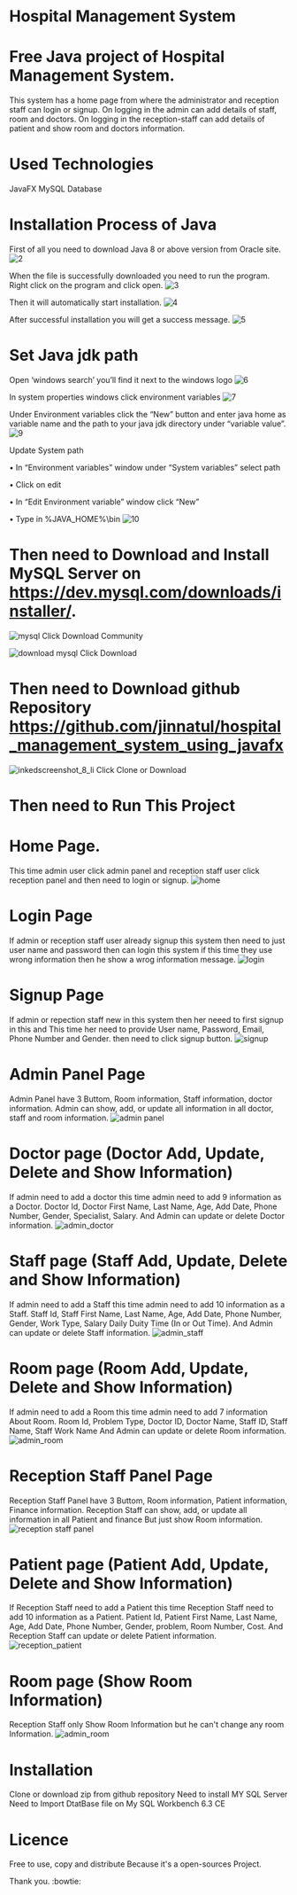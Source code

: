 Hospital Management System
=

Free Java project of Hospital Management System.
=

This system has a home page from where the administrator and reception staff can login or signup. 
On logging in the admin can add details of staff, room and doctors.
On logging in the reception-staff can add details of patient and show room and doctors information.

Used Technologies
=
JavaFX
MySQL Database


Installation Process of Java
=

First of all you need to download Java 8 or above version from Oracle site.
![2](https://user-images.githubusercontent.com/31995155/50103372-b2fc5a80-0251-11e9-85be-5811748d485f.jpg)

When the file is successfully downloaded you need to run the program. Right click on the program and click open.
![3](https://user-images.githubusercontent.com/31995155/50103376-b42d8780-0251-11e9-92f5-387e59505986.jpg)

Then it will automatically start installation.
![4](https://user-images.githubusercontent.com/31995155/50103378-b55eb480-0251-11e9-8892-df48b8532764.jpg)

After successful installation you will get a success message.
![5](https://user-images.githubusercontent.com/31995155/50103381-b7287800-0251-11e9-98b5-e3c0fcd5670b.jpg)

Set Java jdk path
=

Open ‘windows search’ you’ll find it next to the windows logo
![6](https://user-images.githubusercontent.com/31995155/50103385-b859a500-0251-11e9-8c09-2040966f5807.jpg)

In system properties windows click environment variables
![7](https://user-images.githubusercontent.com/31995155/50103390-b98ad200-0251-11e9-9a28-98815c863f6f.jpg)

Under Environment variables click the “New” button and enter java home as variable name and the path to your java jdk directory under “variable value”.
![9](https://user-images.githubusercontent.com/31995155/50103392-babbff00-0251-11e9-8b84-862854b85518.jpg)

Update System path

•	In “Environment variables” window under “System variables” select path

•	Click on edit

•	In “Edit Environment variable” window click “New”

•	Type in %JAVA_HOME%\bin
![10](https://user-images.githubusercontent.com/31995155/50103393-bbed2c00-0251-11e9-9a67-e87bc884ab9f.jpg)





Then need to Download and Install MySQL Server on https://dev.mysql.com/downloads/installer/.
=
![mysql](https://user-images.githubusercontent.com/31995155/50103930-fe633880-0252-11e9-84d5-4f28c27d1f87.jpg)
Click Download Community

![download mysql](https://user-images.githubusercontent.com/31995155/50103938-0327ec80-0253-11e9-901e-17e9f70a1ab8.jpg)
Click Download


Then need to Download github Repository https://github.com/jinnatul/hospital_management_system_using_javafx
=
![inkedscreenshot_8_li](https://user-images.githubusercontent.com/31995155/50104304-d922fa00-0253-11e9-9d46-a4dd39df8e9c.jpg)
Click Clone or Download 



Then need to Run This Project
=

Home Page.
==
This time admin user click admin panel and reception staff user click reception panel and then need to login or signup.
![home](https://user-images.githubusercontent.com/31995155/50074939-ac48f580-0207-11e9-8e3a-44cb5adaf98a.png)

Login Page
=
If admin or reception staff user already signup this system then need to just user name and password then can login this system if this time they use wrong information then he show a wrog information message.
![login](https://user-images.githubusercontent.com/31995155/50074946-b23ed680-0207-11e9-80d0-155986cb4974.png)

Signup Page
=
If admin or repection staff new in this system then her neeed to first signup in this and This time her need to provide User name, Password, Email, Phone Number and Gender. then need to click signup button.
![signup](https://user-images.githubusercontent.com/31995155/50074948-b7038a80-0207-11e9-8e10-20e6a59f1c4a.png)

Admin Panel Page
=
Admin Panel have 3 Buttom, Room information, Staff information, doctor information. Admin can show, add, or update all information in all doctor, staff and room information.
![admin panel](https://user-images.githubusercontent.com/31995155/50074958-bd920200-0207-11e9-919d-d3b66af7a312.png)

Doctor page (Doctor Add, Update, Delete and Show Information)
=
If admin need to add a doctor this time admin need to add 9 information as a Doctor. Doctor Id, Doctor First Name, Last Name, Age, Add Date, Phone Number, Gender, Specialist, Salary. And Admin can update or delete Doctor information.
![admin_doctor](https://user-images.githubusercontent.com/31995155/50074975-ca165a80-0207-11e9-8bcb-90c62bf30bed.png)

Staff page (Staff Add, Update, Delete and Show Information)
=
If admin need to add a Staff this time admin need to add 10 information as a Staff. Staff Id, Staff First Name, Last Name, Age, Add Date, Phone Number, Gender, Work Type, Salary Daily Duity Time (In or Out Time). And Admin can update or delete Staff information.
![admin_staff](https://user-images.githubusercontent.com/31995155/50074980-ce427800-0207-11e9-81c4-9608772bf087.png)

Room page (Room Add, Update, Delete and Show Information)
=
If admin need to add a Room this time admin need to add 7 information About Room. Room Id, Problem Type, Doctor ID, Doctor Name, Staff ID, Staff Name, Staff Work Name And Admin can update or delete Room information.
![admin_room](https://user-images.githubusercontent.com/31995155/50074986-d0a4d200-0207-11e9-814f-5ac85285ca3c.png)

Reception Staff Panel Page
=
Reception Staff Panel have 3 Buttom, Room information, Patient information, Finance information. Reception Staff can show, add, or update all information in all Patient and finance But just show Room information.
![reception staff panel](https://user-images.githubusercontent.com/31995155/50074962-c2ef4c80-0207-11e9-84b0-20875c3e6ecc.png)

Patient page (Patient Add, Update, Delete and Show Information)
=
If Reception Staff need to add a Patient this time Reception Staff need to add 10 information as a Patient. Patient Id, Patient First Name, Last Name, Age, Add Date, Phone Number, Gender, problem, Room Number, Cost. And Reception Staff can update or delete Patient information.
![reception_patient](https://user-images.githubusercontent.com/31995155/50075000-d995a380-0207-11e9-978e-2c7852e13efa.png)


Room page (Show Room Information)
=
Reception Staff only Show Room Information but he can't change any room Information. 
![admin_room](https://user-images.githubusercontent.com/31995155/50074986-d0a4d200-0207-11e9-814f-5ac85285ca3c.png)


Installation
=
Clone or download zip from github repository
Need to install MY SQL Server
Need to Import DtatBase file on My SQL Workbench 6.3 CE

Licence 
=
Free to use, copy and distribute Because it's a open-sources Project.

Thank you. :bowtie:
